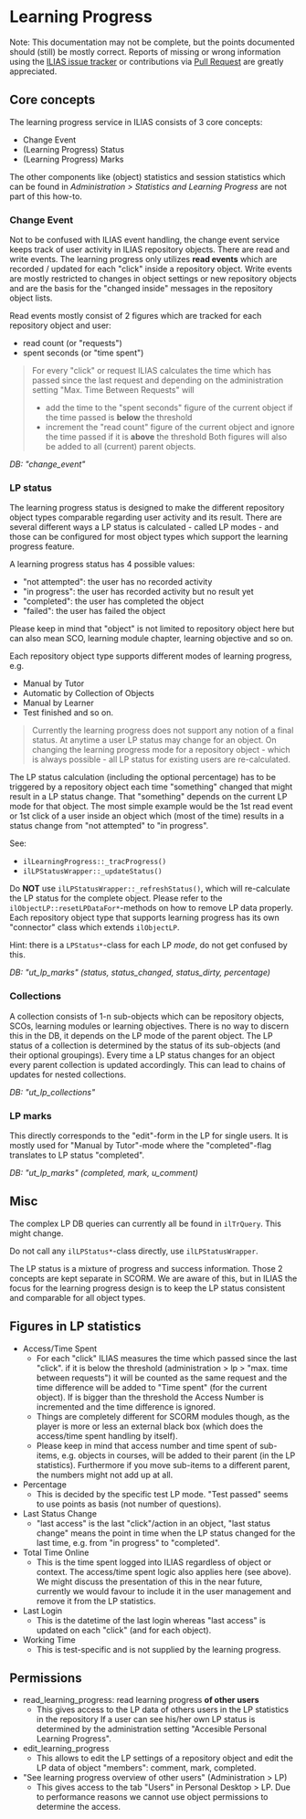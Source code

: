 # Learning Progress

Note: This documentation may not be complete, but the points documented should (still) be mostly correct. Reports of missing or wrong information using the [ILIAS issue tracker](https://mantis.ilias.de)
or contributions via [Pull Request](../../docs/development/contributing.md#pull-request-to-the-repositories)
are greatly appreciated.

## Core concepts

The learning progress service in ILIAS consists of 3 core concepts:

- Change Event
- (Learning Progress) Status
- (Learning Progress) Marks

The other components like (object) statistics and session statistics which can be found in *Administration > Statistics and Learning Progress* are not part of this how-to.

### Change Event

Not to be confused with ILIAS event handling, the change event service keeps track of user activity in ILIAS repository objects. There are read and write events. The learning progress only utilizes **read events** which are recorded / updated for each "click" inside a repository object. Write events are mostly restricted to changes in object settings or new repository objects and are the basis for the "changed inside" messages in the repository object lists.

Read events mostly consist of 2 figures which are tracked for each repository object and user:

- read count (or "requests")
- spent seconds (or "time spent")

> For every "click" or request ILIAS calculates the time which has passed since the last request and depending on the administration setting "Max. Time Between Requests" will
>- add the time to the "spent seconds" figure of the current object if the time passed is **below** the threshold
>- increment the "read count" figure of the current object and ignore the time passed if it is **above** the threshold
> Both figures will also be added to all (current) parent objects.

*DB: "change_event"*

### LP status

The learning progress status is designed to make the different repository object types comparable regarding user activity and its result. There are several different ways a LP status is calculated - called LP modes - and those can be configured for most object types which support the learning progress feature.

A learning progress status has 4 possible values:

- "not attempted": the user has no recorded activity
- "in progress": the user has recorded activity but no result yet
- "completed": the user has completed the object
- "failed": the user has failed the object

Please keep in mind that "object" is not limited to repository object here but can also mean SCO, learning module chapter, learning objective and so on.

Each repository object type supports different modes of learning progress, e.g.

- Manual by Tutor
- Automatic by Collection of Objects
- Manual by Learner
- Test finished
and so on.

> Currently the learning progress does not support any notion of a final status. At anytime a user LP status may change for an object. On changing the learning progress mode for a repository object - which is always possible - all LP status for existing users are re-calculated.

The LP status calculation (including the optional percentage) has to be triggered by a repository object each time "something" changed that might result in a LP status change. That "something" depends on the current LP mode for that object. The most simple example would be the 1st read event or 1st click of a user inside an object which (most of the time) results in a status change from "not attempted" to "in progress".

See:

- `ilLearningProgress::_tracProgress()`
- `ilLPStatusWrapper::_updateStatus()`

Do **NOT** use `ilLPStatusWrapper::_refreshStatus()`, which will re-calculate the LP status for the complete object. Please refer to the `ilObjectLP::resetLPDataFor*`-methods on how to remove LP data properly. Each repository object type that supports learning progress has its own "connector" class which extends `ilObjectLP`.
 
Hint: there is a `LPStatus*`-class for each LP *mode*, do not get confused by this.

*DB: "ut_lp_marks" (status, status_changed, status_dirty, percentage)*

### Collections

A collection consists of 1-n sub-objects which can be repository objects, SCOs, learning modules or learning objectives. There is no way to discern this in the DB, it depends on the LP mode of the parent object.
The LP status of a collection is determined by the status of its sub-objects (and their optional groupings). Every time a LP status changes for an object every parent collection is updated accordingly. This can lead to chains of updates for nested collections.

*DB: "ut_lp_collections"*

### LP marks

This directly corresponds to the "edit"-form in the LP for single users. It is mostly used for "Manual by Tutor"-mode where the "completed"-flag translates to LP status "completed".

*DB: "ut_lp_marks" (completed, mark, u_comment)*

## Misc

The complex LP DB queries can currently all be found in `ilTrQuery`. This might change.

Do not call any `ilLPStatus*`-class directly, use `ilLPStatusWrapper`.

The LP status is a mixture of progress and success information. Those 2 concepts are kept separate in SCORM. We are aware of this, but in ILIAS the focus for the learning progress design is to keep the LP status consistent and comparable for all object types.

## Figures in LP statistics

- Access/Time Spent
  - For each "click" ILIAS measures the time which passed since the last "click". if it is below the threshold (administration > lp > "max. time between requests") it will be counted as the same request and the time difference will be added to "Time spent" (for the current object). If is bigger than the threshold the Access Number is incremented and the time difference is ignored.
  - Things are completely different for SCORM modules though, as the player is more or less an external black box (which does the access/time spent handling by itself).
  - Please keep in mind that access number and time spent of sub-items, e.g. objects in courses, will be added to their parent (in the LP statistics). Furthermore if you move sub-items to a different parent, the numbers might not add up at all.
- Percentage
  - This is decided by the specific test LP mode. "Test passed" seems to use points as basis (not number of questions).
- Last Status Change
  - "last access" is the last "click"/action in an object, "last status change" means the point in time when the LP status changed for the last time, e.g. from "in progress" to "completed".
- Total Time Online
  - This is the time spent logged into ILIAS regardless of object or context. The access/time spent logic also applies here (see above). We might discuss the presentation of this in the near future, currently we would favour to include it in the user management and remove it from the LP statistics.
- Last Login
  - This is the datetime of the last login whereas "last access" is updated on each "click" (and for each object).
- Working Time
  - This is test-specific and is not supplied by the learning progress.

## Permissions

- read_learning_progress: read learning progress **of other users**
  - This gives access to the LP data of others users in the LP statistics in the repository
    If a user can see his/her own LP status is determined by the administration setting "Accesible Personal Learning Progress".
- edit_learning_progress
  - This allows to edit the LP settings of a repository object and edit the LP data of object "members": comment, mark, completed.
- "See learning progress overview of other users" (Administration > LP)
  - This gives access to the tab "Users" in Personal Desktop > LP. Due to performance reasons we cannot use object permissions to determine the access.
